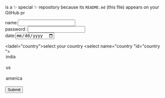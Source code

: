  is a ✨ special ✨ repository because its `README.md` (this file) appears on your GitHub pr
<!DOCTYPE html>
<html>

<head>
  <meta charset="utf-8">
  <meta name="viewport" content="width=device-width">
  <title>replit</title>
  <link href="style.css" rel="stylesheet" type="text/css" />
</head>

<body>
<form>
   name:<input type="text" val />
  <br />
   password :<input type="password"  />
  <br />
  date:<input type="date" value="date" /> <br />
  
  <ladel="country">select your country</ladel>
  <select name="country "id="country ">
    <option value="india">india</option><br />
    <option value="us">us</option><br />
    <option value="America">america</option> <br/>
  <input type="submit"/>
  
</form>

  <script src="script.js"></script>
</body>

</html>
